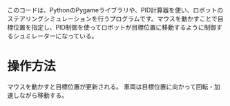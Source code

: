 このコードは、PythonのPygameライブラリや、PID計算器を使い、ロボットのステアリングシミュレーションを行うプログラムです。マウスを動かすことで目標位置を指定し、PID制御を使ってロボットが目標位置に移動するように制御するシュミレーターになっている。
# 操作方法
マウスを動かすと目標位置が更新される。
車両は目標位置に向かって回転・加速しながら移動する。

